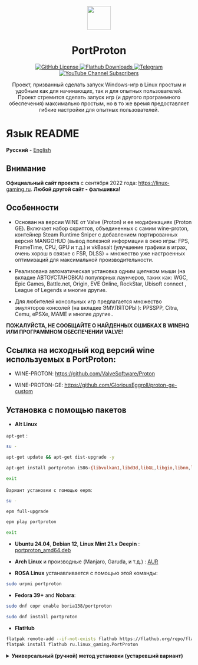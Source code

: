 <div align="center">
  <img src="https://raw.githubusercontent.com/Castro-Fidel/PortWINE/master/data_from_portwine/img/gui/portproton.svg" width="64">
  <h1 align="center">PortProton</h1>
  <a href="https://github.com/Castro-Fidel/PortWINE/blob/master/LICENSE">
    <img src="https://img.shields.io/github/license/Castro-Fidel/PortWine?logo=github" alt="GitHub License">
  </a>
  <a href="https://flathub.org/ru/apps/ru.linux_gaming.PortProton">
    <img src="https://img.shields.io/flathub/downloads/ru.linux_gaming.PortProton?style=flat&logo=flathub" alt="Flathub Downloads">
  </a>
  <a href="https://t.me/linux_gaming_ru">
    <img src="https://img.shields.io/endpoint?&style=flat&url=https%3A%2F%2Ftg.sumanjay.workers.dev%2Flinux_gaming_ru" alt="Telegram">
  </a>
  <a href="https://www.youtube.com/@linux-gaming5986">
    <img src="https://img.shields.io/youtube/channel/subscribers/UCbI8OJx2D3q-4QKt4LffXTw?style=flat&logo=youtube" alt="YouTube Channel Subscribers">
  </a>
  <br/>
  <p align="center">
    Проект, призванный сделать запуск Windows-игр в Linux простым и удобным как для начинающих, так и для опытных пользователей.<br>
    Проект стремится сделать запуск игр (и другого программного обеспечения) максимально простым, но в то же время предоставляет гибкие настройки для опытных пользователей.
  </p>
</div>

# **Язык README**

**Русский** - [English](README.md)

## Внимание

**Официальный сайт проекта** с сентября 2022 года: https://linux-gaming.ru.  **Любой другой сайт - фальшивка!**

## Особенности

- Основан на версии WINE от Valve (Proton) и ее модификациях (Proton GE).
  Включает набор скриптов, объединенных с самим wine-proton, контейнер Steam Runtime Sniper с добавлением портированных версий MANGOHUD (вывод полезной информации в окно игры: FPS, FrameTime, CPU, GPU и т.д.) и vkBasalt (улучшение графики в играх, очень хорош в связке с FSR, DLSS) + множество уже настроенных оптимизаций для максимальной производительности.

- Реализована автоматическая установка одним щелчком мыши (на вкладке АВТОУСТАНОВКА) популярных лаунчеров, таких как: WGC, Epic Games, Battle.net, Origin, EVE Online, RockStar, Ubisoft connect , League of Legends и многие другие.

- Для любителей консольных игр предлагается множество эмуляторов консолей (на вкладке ЭМУЛЯТОРЫ ): PPSSPP, Citra, Cemu, ePSXe, MAME и многие другие..

**ПОЖАЛУЙСТА, НЕ СООБЩАЙТЕ О НАЙДЕННЫХ ОШИБКАХ В WINEHQ ИЛИ ПРОГРАММНОМ ОБЕСПЕЧЕНИИ VALVE!**

## **Ссылка на исходный код версий wine используемых в PortProton:**

* WINE-PROTON: https://github.com/ValveSoftware/Proton

* WINE-PROTON-GE: https://github.com/GloriousEggroll/proton-ge-custom

## Установка с помощью пакетов

* **Alt Linux**

`apt-get` :
```sh
su -

apt-get update && apt-get dist-upgrade -y

apt-get install portproton i586-{libvulkan1,libd3d,libGL,libgio,libnm,libnsl1,libnss,glibc-nss,glibc-pthread,libunwind,xorg-dri-swrast}

exit
```

`Вариант установки с помощью eepm`:

```sh
su -

epm full-upgrade

epm play portproton

exit
```

* **Ubuntu 24.04**, **Debian 12**, **Linux Mint 21.x** **Deepin** :
  [portproton_amd64.deb](https://github.com/Castro-Fidel/PortProton_dpkg/releases/download/portproton_amd64/portproton_amd64.deb)

* **Arch Linux** и производные (Manjaro, Garuda, и т.д.) :
  [AUR](https://aur.archlinux.org/packages/portproton)

* **ROSA Linux** устанавливается с помощью этой команды:

```sh
sudo urpmi portproton
```

* **Fedora 39+** and **Nobara**:

```sh
sudo dnf copr enable boria138/portproton

sudo dnf install portproton
```

* **FlatHub**

```sh
flatpak remote-add --if-not-exists flathub https://flathub.org/repo/flathub.flatpakrepo
flatpak install flathub ru.linux_gaming.PortProton
```


<details><summary><b>Универсальный (ручной) метод установки  (устаревший вариант)</b></summary>

**ВНИМАНИЕ** : при универсальном способе установки PortProton зависимости должны быть установлены вручную!

```sh
wget -c "https://github.com/Castro-Fidel/PortProton_ALT/raw/main/portproton" && sh portproton
```

## Зависимости

* **Пользователи карт NVIDIA**

Если у вас видеокарта от NVIDIA и установлен проприетарный драйвер, то необходимо проверить, установлена ли lib32-nvidia-utils (без нее ни одна 32-битная игра не будет работать)

* **Ubuntu / Linux Mint / Pop!_OS / Debian**

```sh
sudo dpkg --add-architecture i386

sudo add-apt-repository multiverse

sudo apt update

sudo apt upgrade

sudo apt install curl file libc6 libnss3 policykit-1 xz-utils bubblewrap curl icoutils tar libvulkan1 libvulkan1:i386  zstd cabextract xdg-utils openssl libgl1 libgl1:i386
```

* **Arch Linux / Manjaro**

Сперва проверьте включён ли **multilib** репозиторий

```sh
/etc/pacman.conf
===================================
[multilib]
Include = /etc/pacman.d/mirrorlist
====================================
```

```sh
sudo pacman -Syu bash bubblewrap zstd cabextract tar openssl desktop-file-utils curl dbus freetype2 gdk-pixbuf2 ttf-font gzip nss xorg-xrandr vulkan-driver vulkan-icd-loader lsof lib32-freetype2 lib32-libgl lib32-gcc-libs lib32-libx11 lib32-libxss lib32-alsa-plugins lib32-libgpg-error lib32-nss lib32-vulkan-driver lib32-vulkan-icd-loader lib32-lib32-openssl
```

Если у вас видеокарта от **NVIDIA**, обязательно проверьте, установлен ли пакет **lib32-nvidia-utils**.

```sh
sudo pacman -Syu lib32-nvidia-utils
```

* **openSUSE**

```sh
sudo zypper install curl bubblewrap zstd cabextract tar steam
```

* **Fedora**

```sh
sudo dnf update

sudo dnf upgrade --refresh

sudo dnf install curl bubblewrap zstd cabextract tar openssl mesa-dri-drivers.i686 mesa-vulkan-drivers mesa-vulkan-drivers.i686 vulkan-loader vulkan-loader.i686 nss.i686 alsa-lib.i686 mesa-libGL.i686 mesa-libEGL.i686 wmctrl ImageMagick
```

* **Alt Linux**

```sh
sudo apt-get update

sudo apt-get dist-upgrade -y

sudo apt-get install bubblewrap cabextract curl icoutils i586-libvulkan1 libvulkan1 vulkan-tools  zstd
```

* **ROSA DESKTOP FRESH R12**

```sh
sudo dnf update

sudo dnf upgrade --refresh

sudo dnf install sysvinit-tools curl libcurl4 bubblewrap zstd cabextract tar libvulkan1 lib64vulkan1 vulkan.x86_64 vulkan.i686 vkd3d.x86_64 vkd3d.i686 coreutils file libc6 libnss3 xz bubblewrap xdg-utils openssl libgl1 lib64freetype2 libfreetype2 lib64txc-dxtn libtxc-dxtn lib64opencl1 libopencl1 libdrm2 libdrm2.i686 mesa.i686
```

* **RED OS**

```sh
sudo -E dnf install curl icoutils libcurl  bubblewrap zstd cabextract tar goverlay openssl steam
```

* **Solus 4.x**

```sh
sudo eopkg it curl file bubblewrap curl icoutils tar  zstd cabextract xdg-utils openssl vulkan vulkan-32bit mesalib-32bit samba
```

* **Void**

```sh
sudo xbps-install -Su void-repo-multilib

sudo xbps-install -S bash wget icoutils yad bubblewrap zstd cabextract gzip tar xz openssl desktop-file-utils curl dbus freetype xdg-utils
gdk-pixbuf noto-fonts-ttf nss xrandr lsof mesa-demos ImageMagick Vulkan-Tools libgcc alsa-plugins-32bit libX11-32bit freetype-32bit libglvnd-32bit libgpg-error-32bit nss-32bit openssl-32bit vulkan-loader vulkan-loader-32bit
```
 </details>

